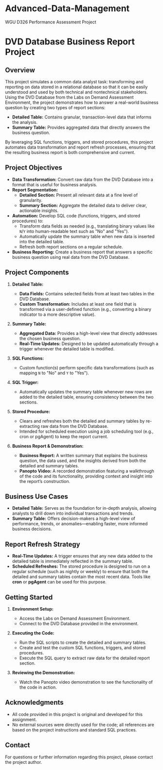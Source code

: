 # Advanced-Data-Management
WGU D326 Performance Assessment Project

# DVD Database Business Report Project

## Overview
This project simulates a common data analyst task: transforming and reporting on data stored in a relational database so that it can be easily understood and used by both technical and nontechnical stakeholders. Using the DVD Database from the Labs on Demand Assessment Environment, the project demonstrates how to answer a real-world business question by creating two types of report sections:

- **Detailed Table:** Contains granular, transaction-level data that informs the analysis.
- **Summary Table:** Provides aggregated data that directly answers the business question.

By leveraging SQL functions, triggers, and stored procedures, this project automates data transformation and report refresh processes, ensuring that the resulting business report is both comprehensive and current.

## Project Objectives
- **Data Transformation:** Convert raw data from the DVD Database into a format that is useful for business analysis.
- **Report Segmentation:** 
  - **Detailed Section:** Present all relevant data at a fine level of granularity.
  - **Summary Section:** Aggregate the detailed data to deliver clear, actionable insights.
- **Automation:** Develop SQL code (functions, triggers, and stored procedures) to:
  - Transform data fields as needed (e.g., translating binary values like `N`/`Y` into human-readable text such as "No" and "Yes").
  - Automatically update the summary table when new data is inserted into the detailed table.
  - Refresh both report sections on a regular schedule.
- **Business Reporting:** Create a business report that answers a specific business question using real data from the DVD Database.

## Project Components
1. **Detailed Table:**
   - **Data Fields:** Contains selected fields from at least two tables in the DVD Database.
   - **Custom Transformation:** Includes at least one field that is transformed via a user-defined function (e.g., converting a binary indicator to a more descriptive value).

2. **Summary Table:**
   - **Aggregated Data:** Provides a high-level view that directly addresses the chosen business question.
   - **Real-Time Updates:** Designed to be updated automatically through a trigger whenever the detailed table is modified.

3. **SQL Functions:**
   - Custom function(s) perform specific data transformations (such as mapping `N` to "No" and `Y` to "Yes").

4. **SQL Trigger:**
   - Automatically updates the summary table whenever new rows are added to the detailed table, ensuring consistency between the two sections.

5. **Stored Procedure:**
   - Clears and refreshes both the detailed and summary tables by re-extracting raw data from the DVD Database.
   - Intended for scheduled execution using a job scheduling tool (e.g., cron or pgAgent) to keep the report current.

6. **Business Report & Demonstration:**
   - **Business Report:** A written summary that explains the business question, the data used, and the insights derived from both the detailed and summary tables.
   - **Panopto Video:** A recorded demonstration featuring a walkthrough of the code and its functionality, providing context and insight into the report’s construction.

## Business Use Cases
- **Detailed Table:** Serves as the foundation for in-depth analysis, allowing analysts to drill down into individual transactions and trends.
- **Summary Table:** Offers decision-makers a high-level view of performance, trends, or anomalies—enabling faster, more informed business decisions.

## Report Refresh Strategy
- **Real-Time Updates:** A trigger ensures that any new data added to the detailed table is immediately reflected in the summary table.
- **Scheduled Refreshes:** The stored procedure is designed to run on a regular schedule (such as nightly or weekly) to ensure that both the detailed and summary tables contain the most recent data. Tools like **cron** or **pgAgent** can be used for this purpose.

## Getting Started
1. **Environment Setup:**  
   - Access the Labs on Demand Assessment Environment.
   - Connect to the DVD Database provided in the environment.

2. **Executing the Code:**  
   - Run the SQL scripts to create the detailed and summary tables.
   - Create and test the custom SQL functions, triggers, and stored procedures.
   - Execute the SQL query to extract raw data for the detailed report section.

3. **Reviewing the Demonstration:**  
   - Watch the Panopto video demonstration to see the functionality of the code in action.

## Acknowledgments
- All code provided in this project is original and developed for this assignment.
- No external sources were directly used for the code; all references are based on the project instructions and standard SQL practices.

## Contact
For questions or further information regarding this project, please contact the project author.

